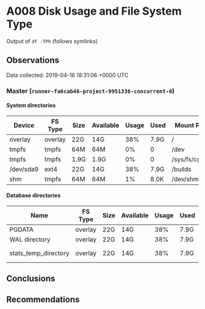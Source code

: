 # A008 Disk Usage and File System Type
Output of `df -TPh` (follows symlinks)

## Observations ##
Data collected: 2019-04-16 18:31:06 +0000 UTC  

    
        
### Master (`runner-fa6cab46-project-9951336-concurrent-0`) ###

#### System directories ####
Device | FS Type | Size | Available | Usage | Used | Mount Point 
-------|---------|------|-----------|-----|------|-------------
overlay|overlay|22G|14G|38%|7.9G|/
tmpfs|tmpfs|64M|64M|0%|0|/dev
tmpfs|tmpfs|1.9G|1.9G|0%|0|/sys/fs/cgroup
/dev/sda9|ext4|22G|14G|38%|7.9G|/builds
shm|tmpfs|64M|64M|1%|8.0K|/dev/shm


#### Database directories ####
Name | FS Type | Size | Available | Usage | Used | Mount Point | Path | Device
-----|---------|------|-----------|-----|------|-------------|------|-------
PGDATA|overlay|22G|14G|38%|7.9G|/|/var/lib/postgresql/11/main|overlay
WAL directory|overlay|22G|14G|38%|7.9G|/|/var/lib/postgresql/11/main/pg_wal|overlay
stats_temp_directory|overlay|22G|14G|38%|7.9G|/|/var/run/postgresql/11-main.pg_stat_tmp|overlay


        
    




## Conclusions ##

## Recommendations ##
